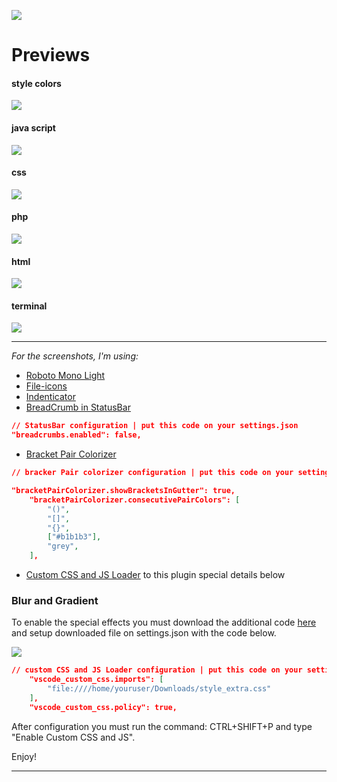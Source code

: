 ![](https://raw.githubusercontent.com/victoreduardobarreto/star-night/master/images/background.png)

# Previews
#### style colors
![](https://raw.githubusercontent.com/victoreduardobarreto/star-night/master/images/preview7.png)

#### java script
![](https://raw.githubusercontent.com/victoreduardobarreto/star-night/master/images/preview1.png)

#### css
![](https://raw.githubusercontent.com/victoreduardobarreto/star-night/master/images/preview2.png)

#### php
![](https://raw.githubusercontent.com/victoreduardobarreto/star-night/master/images/preview4.png)

#### html
![](https://raw.githubusercontent.com/victoreduardobarreto/star-night/master/images/preview5.png)

#### terminal
![](https://raw.githubusercontent.com/victoreduardobarreto/star-night/master/images/preview3.png)

---

_For the screenshots, I'm using:_

- [Roboto Mono Light](https://fonts.google.com/specimen/Roboto+Mono)
- [File-icons](https://marketplace.visualstudio.com/items?itemName=file-icons.file-icons)
- [Indenticator](https://marketplace.visualstudio.com/items?itemName=SirTori.indenticator)
- [BreadCrumb in StatusBar](https://marketplace.visualstudio.com/items?itemName=danields761.status-bar-breadcrumb)

```json
// StatusBar configuration | put this code on your settings.json
"breadcrumbs.enabled": false,
```

- [Bracket Pair Colorizer](https://marketplace.visualstudio.com/items?itemName=CoenraadS.bracket-pair-colorizer)

```json
// bracker Pair colorizer configuration | put this code on your settings.json

"bracketPairColorizer.showBracketsInGutter": true,
    "bracketPairColorizer.consecutivePairColors": [
        "()",
        "[]",
        "{}",
        ["#b1b1b3"],
        "grey",
    ],
```

- [Custom CSS and JS Loader](https://marketplace.visualstudio.com/items?itemName=be5invis.vscode-custom-css) to this plugin special details below

### Blur and Gradient
To enable the special effects you must download the additional code [here](https://raw.githubusercontent.com/victoreduardobarreto/star-night/master/style_extra.css) and setup downloaded file on settings.json with the code below.


![](https://raw.githubusercontent.com/victoreduardobarreto/star-night/master/images/preview6.png)

```json
// custom CSS and JS Loader configuration | put this code on your settings.json
    "vscode_custom_css.imports": [
        "file:////home/youruser/Downloads/style_extra.css"
    ],
    "vscode_custom_css.policy": true,
```
After configuration you must run the command: CTRL+SHIFT+P and type "Enable Custom CSS and JS".

Enjoy!

---